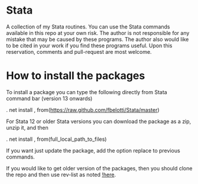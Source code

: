 # Stata

A collection of my Stata routines. You can use the Stata commands available in this repo at your own risk. The author is not responsible for any mistake that may be caused by these programs. The author also would like to be cited in your work if you find these programs useful.
Upon this reservation, comments and pull-request are most welcome.

# How to install the packages 

To install a package you can type the following directly from Stata command bar (version 13 onwards) 

. net install <package>, from(https://raw.github.com/fbelotti/Stata/master)

For Stata 12 or older Stata versions you can download the package as a zip, unzip it, and then

. net install <package>, from(full_local_path_to_files)

If you want just update the package, add the option replace to previous commands.

If you would like to get older version of the packages, then you should clone the repo and then use rev-list as noted [!here](http://stackoverflow.com/questions/6990484/git-checkout-by-date).
